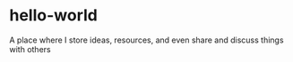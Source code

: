 # hello-world
A place where I store ideas, resources, and even share and discuss things with others
